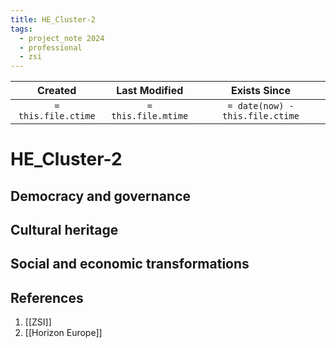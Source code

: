 ```yaml
---
title: HE_Cluster-2
tags:
  - project_note 2024
  - professional
  - zsi
---
```

|     Created      |  Last Modified   |       Exists Since        |
|:----------------:|:----------------:|:----------------:|
| `= this.file.ctime` | `= this.file.mtime` | `= date(now) - this.file.ctime`|

# HE_Cluster-2

## Democracy and governance
## Cultural heritage
## Social and economic transformations

## References
1. [[ZSI]]
2. [[Horizon Europe]]
